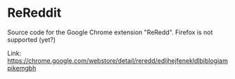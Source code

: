 # ReReddit

Source code for the Google Chrome extension "ReRedd". Firefox is not supported (yet?)

Link: https://chrome.google.com/webstore/detail/reredd/edljhejfenekldlbjblogiampikemgbh
